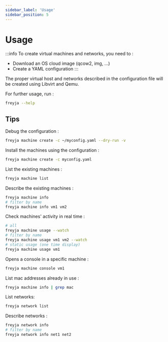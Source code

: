 ```yaml
---
sidebar_label: 'Usage'
sidebar_position: 5
---
```


# Usage

:::info
To create virtual machines and networks, you need to :

* Download an OS cloud image (qcow2, img, ...)
* Create a YAML configuration
:::

The proper virtual host and networks described in the configuration file will be created using Libvirt and Qemu.

For further usage, run :

```sh
freyja --help
```

## Tips

Debug the configuration :

```sh
freyja machine create -c ~/myconfig.yaml --dry-run -v
```

Install the machines using the configuration :

```sh
freyja machine create -c myconfig.yaml
```

List the existing machines :

```sh
freyja machine list
```

Describe the existing machines :

```sh
freyja machine info
# filter by name
freyja machine info vm1 vm2
```

Check machines' activity in real time :

```sh
# all
freyja machine usage --watch
# filter by name
freyja machine usage vm1 vm2 --watch
# static usage (one time display)
freyja machine usage vm1
```

Opens a console in a specific machine :

```sh
freyja machine console vm1
```

List mac addresses already in use :

```sh
freyja machine info | grep mac
```

List networks:

```sh
freyja network list
```

Describe networks :

```sh
freyja network info 
# filter by name
freyja network info net1 net2
```